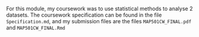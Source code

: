 For this module, my coursework was to use statistical methods to analyse 2 datasets. The coursework specification can be found in the file `Specification.md`, and my submission files are the files `MAP501CW_FINAL.pdf` and `MAP501CW_FINAL.Rmd`
